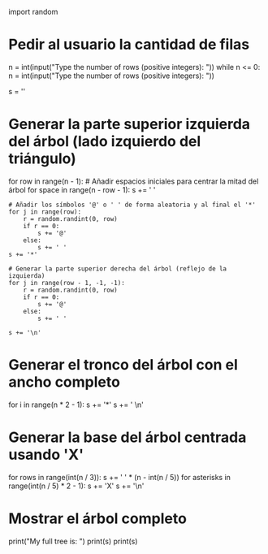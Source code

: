 import random

# Pedir al usuario la cantidad de filas
n = int(input("Type the number of rows (positive integers): "))
while n <= 0:
    n = int(input("Type the number of rows (positive integers): "))

s = ''

# Generar la parte superior izquierda del árbol (lado izquierdo del triángulo)
for row in range(n - 1):
    # Añadir espacios iniciales para centrar la mitad del árbol
    for space in range(n - row - 1):
        s += ' '

    # Añadir los símbolos '@' o ' ' de forma aleatoria y al final el '*'
    for j in range(row):
        r = random.randint(0, row)
        if r == 0:
            s += '@'
        else:
            s += ' '
    s += '*'

    # Generar la parte superior derecha del árbol (reflejo de la izquierda)
    for j in range(row - 1, -1, -1):
        r = random.randint(0, row)
        if r == 0:
            s += '@'
        else:
            s += ' '

    s += '\n'

# Generar el tronco del árbol con el ancho completo
for i in range(n * 2 - 1):
    s += '*'
s += ' \n'

# Generar la base del árbol centrada usando 'X'
for rows in range(int(n / 3)):
    s += ' ' * (n - int(n / 5))
    for asterisks in range(int(n / 5) * 2 - 1):
        s += 'X'
    s += '\n'

# Mostrar el árbol completo
print("My full tree is: ")
print(s)
print(s)
